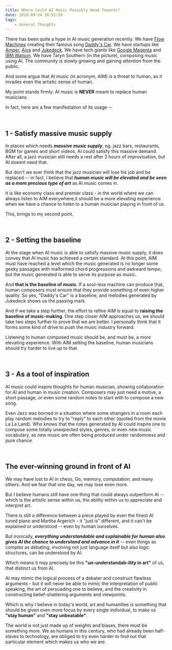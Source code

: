 ```yaml
---
title: Where Could AI Music Possibly Head Towards?
date: 2018-09-24 16:52:50
tags:
    - General Thoughts
---
```


There has been quite a hype in AI music generation recently. We have [Flow Machines](http://www.flow-machines.com/) creating their famous song [Daddy's Car](https://www.youtube.com/watch?v=LSHZ_b05W7o). We have startups like [Amper](http://www.ampermusic.com), [Aiva](http://soundcloud.com/user-95265362) and [Jukedeck](http://www.jukedeck.com). We have tech giants like [Google Magenta](http://magenta.tensorflow.org) and [IBM Watson](http://www.ibm.com/watson/music). We have Taryn Southern (in the picture), composing music using AI. The community is slowly growing and gaining attention from the public.

And some argue that AI music (in acronym, AIM) is a threat to human, as it invades even the artistic sense of human.

My point stands firmly: AI music is **NEVER** meant to replace human musicians. 

In fact, here are a few manifestation of its usage --

<br/>

## **1 - Satisfy massive music supply**

In places which needs ***massive music supply***, eg. jazz bars, restaurants, BGM for games and short videos, AI could satisfy this massive demand. After all, a jazz musician still needs a rest after 2 hours of improvisation, but AI doesnt need that.

But don't we ever think that the jazz musician will lose his job and be replaced -- in fact, I believe that ***human music will be elevated and be seen as a more precious type of art*** as AI music comes in. 

It is like economy class and premier class - in the world where we can always listen to AIM everywhere,it should be a more elevating experience when we have a chance to listen to a human musician playing in front of us.

This, brings to my second point.

<br/>

## **2 - Setting the baseline**

At the stage when AI music is able to satisfy massive music supply, it does convey that AI music has achieved a certain standard. At this point, AIM must have reached a level which the music generated is no longer some geeky passages with malformed chord progressions and awkward tempo, but the music generated is able to serve its purpose as music.

And **that is the baseline of music**. If a soul-less machine can produce that, human composers must ensure that they provide something of even higher quality. So yes, "Daddy's Car" is a baseline, and melodies generated by Jukedeck shows us the passing mark. 

And if we take a step further, the effort to refine AIM is equal to **raising the baseline of music-making**. One step closer AIM approaches us, we should take two steps further to prove that we are better. I personally think that it forms some kind of drive to push the music industry forward. 

Listening to human composed music should be, and must be, a more elevating experience. With AIM setting the baseline, human musicians should try harder to live up to that.

<br/>

## **3 - As a tool of inspiration**

AI music could inspire thoughts for human musician, showing collaboration for AI and human in music creation. Composers may just need a motive, a short passage, or even some random notes to start with to compose a new song.

Even Jazz was borned in a situation where some strangers in a room each play random melodies to try to "reply" to each other (quoted from the movie La La Land). Who knows that the notes generated by AI could inspire one to compose some totally unexpected styles, genres, or even new music vocabulary, as new music are often being produced under randomness and pure chance.

<br/>

## **The ever-winning ground in front of AI**

We may have lost to AI in chess, Go, memory, computation, and many others. And we fear that one day, we may lose even more.

But I believe humans still have one thing that could always outperform AI -- which is the artistic sense within us, the ability within us to appreciate and interpret art. 

There is still a difference between a piece played by even the finest AI tuned piano and Martha Argerich - it "just is" different, and it can't be explained or understood -- even by human ourselves.

But ironically, ***everything understandable and explainable for human also gives AI the chance to understand and advance in it*** -- even things as complex as debating, involving not just language itself but also logic structures, can be understood by AI. 

Which means it may precisely be this **"un-understandab-ility in art"** of us, that distinct us from AI.

AI may mimic the logical process of a debater and construct flawless arguments - but it will never be able to mimic the interpretation of public speaking, the art of persuading one to believe, and the creativity in constructing belief-shattering arguments and viewpoints.

Which is why I believe in today's world, art and humanities is something that should be given even more focus by every single individual, to make us **"stay human"** and **"stay unbeatable"**.

The world is not just made up of weights and biases, there must be something more. We as humans in this century, who had already been half-slaves to technology, are obliged to try even harder to find out that particular element which makes us who we are.